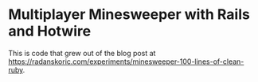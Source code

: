 # Multiplayer Minesweeper with Rails and Hotwire

This is code that grew out of the blog post at https://radanskoric.com/experiments/minesweeper-100-lines-of-clean-ruby.

